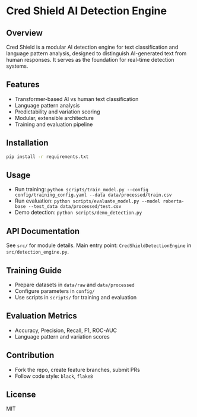 # Cred Shield AI Detection Engine

## Overview
Cred Shield is a modular AI detection engine for text classification and language pattern analysis, designed to distinguish AI-generated text from human responses. It serves as the foundation for real-time detection systems.

## Features
- Transformer-based AI vs human text classification
- Language pattern analysis
- Predictability and variation scoring
- Modular, extensible architecture
- Training and evaluation pipeline

## Installation
```bash
pip install -r requirements.txt
```

## Usage
- Run training: `python scripts/train_model.py --config config/training_config.yaml --data data/processed/train.csv`
- Run evaluation: `python scripts/evaluate_model.py --model roberta-base --test_data data/processed/test.csv`
- Demo detection: `python scripts/demo_detection.py`

## API Documentation
See `src/` for module details. Main entry point: `CredShieldDetectionEngine` in `src/detection_engine.py`.

## Training Guide
- Prepare datasets in `data/raw` and `data/processed`
- Configure parameters in `config/`
- Use scripts in `scripts/` for training and evaluation

## Evaluation Metrics
- Accuracy, Precision, Recall, F1, ROC-AUC
- Language pattern and variation scores

## Contribution
- Fork the repo, create feature branches, submit PRs
- Follow code style: `black`, `flake8`

## License
MIT

